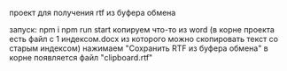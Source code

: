 проект для получения rtf из буфера обмена

запуск:
npm i
npm run start
копируем что-то из word (в корне проекта есть файл с 1 индексом.docx из которого можно скопировать текст со старым индексом)
нажимаем "Сохранить RTF из буфера обмена"
в корне появляется файл "clipboard.rtf"

